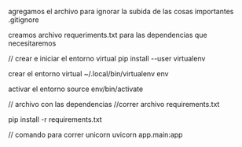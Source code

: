 agregamos el archivo para ignorar la subida de las cosas importantes .gitignore

creamos archivo requeriments.txt para las dependencias que necesitaremos 

// crear e iniciar el entorno virtual 
pip install --user virtualenv

crear el entorno virtual
 ~/.local/bin/virtualenv env

activar el entorno 
source env/bin/activate

// archivo con las dependencias 
//correr archivo requirements.txt

pip install -r requirements.txt

// comando para correr unicorn 
uvicorn app.main:app
